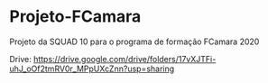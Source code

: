 # Projeto-FCamara
Projeto da SQUAD 10 para o programa de formação FCamara 2020

Drive: https://drive.google.com/drive/folders/17vXJTFi-uhJ_oOf2tmRV0r_MPpUXcZnn?usp=sharing
